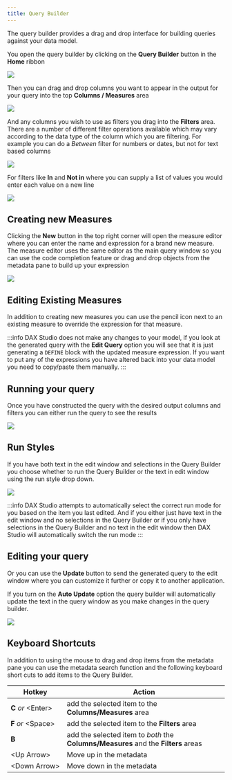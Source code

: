 ```yaml
---
title: Query Builder
---
```


The query builder provides a drag and drop interface for building queries against your data model.

You open the query builder by clicking on the **Query Builder** button in the **Home** ribbon

![](ribbon-button.png)

Then you can drag and drop columns you want to appear in the output for your query into the top **Columns / Measures** area

![](dragging-metadata.png)

And any columns you wish to use as filters you drag into the **Filters** area. There are a number of different filter operations available which may vary according to the data type of the column which you are filtering. For example you can do a *Between* filter for numbers or dates, but not for text based columns

![](filter-options.png)

For filters like **In** and **Not in** where you can supply a list of values you would enter each value on a new line

![](in-filters.png)

## Creating new Measures

Clicking the **New** button in the top right corner will open the measure editor where you can enter the name and expression for a brand new measure. The measure editor uses the same editor as the main query window so you can use the code completion feature or drag and drop objects from the metadata pane to build up your expression

![](new-measure.png)

## Editing Existing Measures

In addition to creating new measures you can use the pencil icon next to an existing measure to override the expression for that measure. 

:::info
 DAX Studio does not make any changes to your model, if you look at the generated query with the **Edit Query** option you will see that it is just generating a `DEFINE` block with the updated measure expression. If you want to put any of the expressions you have altered back into your data model you need to copy/paste them manually.
:::

## Running your query

Once you have constructed the query with the desired output columns and filters you can either run the query to see the results

![](run-query.png)

## Run Styles

If you have both text in the edit window and selections in the Query Builder you choose whether to run the Query Builder or the text in edit window using the run style drop down.

![](run-styles.png)

:::info
DAX Studio attempts to automatically select the correct run mode for you based on the item you last edited. And if you either just have text in the edit window and no selections in the Query Builder or if you only have selections in the Query Builder and no text in the edit window then DAX Studio will automatically switch the run mode
:::

## Editing your query

Or you can use the **Update** button to send the generated query to the edit window where you can customize it further or copy it to another application.

If you turn on the **Auto Update** option the query builder will automatically update the text in the query window as you make changes in the query builder.

![](edit-query.png)


<a name="keyboard-shortcuts"></a>

##  Keyboard Shortcuts

In addition to using the mouse to drag and drop items from the metadata pane you can use the metadata search function and the following keyboard short cuts to add items to the Query Builder.

| Hotkey |  Action |
|---|---|
| **C** _or_ &lt;Enter&gt;| add the selected item to the **Columns/Measures** area |
| **F**&nbsp;_or_&nbsp;&lt;Space&gt; | add the selected item to the **Filters** area |
| **B** | add the selected item to _both_ the **Columns/Measures** and the **Filters** areas |
| &lt;Up&nbsp;Arrow&gt; | Move up in the metadata |
| &lt;Down&nbsp;Arrow&gt; | Move down in the metadata |

